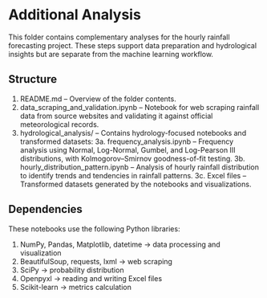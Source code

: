 # Additional Analysis
This folder contains complementary analyses for the hourly rainfall forecasting project. These steps support data preparation and hydrological insights but are separate from the machine learning workflow.

## Structure
1. README.md – Overview of the folder contents.
2. data_scraping_and_validation.ipynb – Notebook for web scraping rainfall data from source websites and validating it against official meteorological records.
3. hydrological_analysis/ – Contains hydrology-focused notebooks and transformed datasets:
3a. frequency_analysis.ipynb – Frequency analysis using Normal, Log-Normal, Gumbel, and Log-Pearson III distributions, with Kolmogorov–Smirnov goodness-of-fit testing.
3b. hourly_distribution_pattern.ipynb – Analysis of hourly rainfall distribution to identify trends and tendencies in rainfall patterns.
3c. Excel files – Transformed datasets generated by the notebooks and visualizations.

## Dependencies
These notebooks use the following Python libraries:
1. NumPy, Pandas, Matplotlib, datetime -> data processing and visualization
2. BeautifulSoup, requests, lxml -> web scraping
3. SciPy -> probability distribution
4. Openpyxl -> reading and writing Excel files
5. Scikit-learn -> metrics calculation
